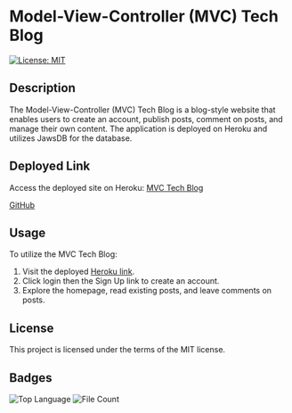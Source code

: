 # Model-View-Controller (MVC) Tech Blog

[![License: MIT](https://img.shields.io/badge/License-MIT-yellow.svg)](https://opensource.org/licenses/MIT)

## Description

The Model-View-Controller (MVC) Tech Blog is a  blog-style website that enables users to create an account, publish posts, comment on posts, and manage their own content. The application is deployed on Heroku and utilizes JawsDB for the database.


## Deployed Link

Access the deployed site on Heroku: [MVC Tech Blog](https://agile-citadel-85147-0b6b167213fb.herokuapp.com/)

[GitHub](https://github.com/Tazzok/Tech-Blog)

## Usage

To utilize the MVC Tech Blog:

1. Visit the deployed [Heroku link](https://agile-citadel-85147-0b6b167213fb.herokuapp.com/).
2. Click login then the Sign Up link to create an account.
3. Explore the homepage, read existing posts, and leave comments on posts.


## License

This project is licensed under the terms of the MIT license.

## Badges

![Top Language](https://img.shields.io/github/languages/top/Tazzok/tech-blog)
![File Count](https://img.shields.io/github/directory-file-count/Tazzok/tech-blog)
